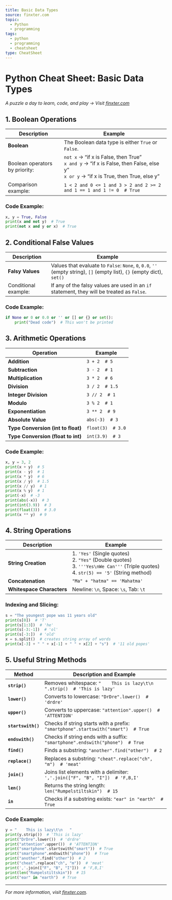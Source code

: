 ```yaml
---
title: Basic Data Types
source: finxter.com
topic:
  - Python
  - programming
tags:
  - python
  - programming
  - cheatsheet
type: CheatSheet
---
```

# Python Cheat Sheet: Basic Data Types
_A puzzle a day to learn, code, and play → Visit [finxter.com](https://finxter.com)_

## 1. Boolean Operations

| Description                    | Example                                                                                                                                     |
| ------------------------------ | ------------------------------------------------------------------------------------------------------------------------------------------- |
| **Boolean**                    | The Boolean data type is either `True` or `False`.                                                                                          |
| Boolean operators by priority: | `not x` → “if x is False, then True” <br> `x and y` → “if x is False, then False, else y” <br> `x or y` → “if x is True, then True, else y” |
| Comparison example:            | `1 < 2 and 0 <= 1 and 3 > 2 and 2 >= 2 and 1 == 1 and 1 != 0  # True`                                                                       |

### Code Example:
```python
x, y = True, False
print(x and not y)  # True
print(not x and y or x)  # True
```

## 2. Conditional False Values

| Description                           | Example                                                                                       |
|---------------------------------------|-----------------------------------------------------------------------------------------------|
| **Falsy Values**                      | Values that evaluate to `False`: `None`, `0`, `0.0`, `''` (empty string), `[]` (empty list), `{}` (empty dict), `set()` |
| Conditional example:                  | If any of the falsy values are used in an `if` statement, they will be treated as `False`.     |

### Code Example:
```python
if None or 0 or 0.0 or '' or [] or {} or set():
    print("Dead code")  # This won't be printed
```

## 3. Arithmetic Operations

| Operation                             | Example                                                                                       |
|---------------------------------------|-----------------------------------------------------------------------------------------------|
| **Addition**                          | `3 + 2  # 5`                                                                                  |
| **Subtraction**                       | `3 - 2  # 1`                                                                                  |
| **Multiplication**                    | `3 * 2  # 6`                                                                                  |
| **Division**                          | `3 / 2  # 1.5`                                                                                |
| **Integer Division**                  | `3 // 2  # 1`                                                                                 |
| **Modulo**                            | `3 % 2  # 1`                                                                                  |
| **Exponentiation**                    | `3 ** 2  # 9`                                                                                 |
| **Absolute Value**                    | `abs(-3)  # 3`                                                                                |
| **Type Conversion (int to float)**    | `float(3)  # 3.0`                                                                             |
| **Type Conversion (float to int)**    | `int(3.9)  # 3`                                                                               |

### Code Example:
```python
x, y = 3, 2
print(x + y)  # 5
print(x - y)  # 1
print(x * y)  # 6
print(x / y)  # 1.5
print(x // y)  # 1
print(x % y)  # 1
print(-x)  # -3
print(abs(-x))  # 3
print(int(3.9))  # 3
print(float(3))  # 3.0
print(x ** y)  # 9
```

## 4. String Operations

| Description                           | Example                                                                                       |
|---------------------------------------|-----------------------------------------------------------------------------------------------|
| **String Creation**                   | 1. `'Yes'` (Single quotes) <br> 2. `"Yes"` (Double quotes) <br> 3. `'''Yes\nWe Can'''` (Triple quotes) <br> 4. `str(5) == '5'` (String method) |
| **Concatenation**                     | `"Ma" + "hatma" == 'Mahatma'`                                                                 |
| **Whitespace Characters**             | Newline: `\n`, Space: `\s`, Tab: `\t`                                                          |

### Indexing and Slicing:
```python
s = "The youngest pope was 11 years old"
print(s[0])  # 'T'
print(s[1:3])  # 'he'
print(s[-3:-1])  # 'ol'
print(s[-3:])  # 'old'
x = s.split()  # creates string array of words
print(x[-3] + " " + x[-1] + " " + x[2] + "s")  # '11 old popes'
```

## 5. Useful String Methods

| Method                                | Description and Example                                                                       |
|---------------------------------------|-----------------------------------------------------------------------------------------------|
| **`strip()`**                         | Removes whitespace: `"    This is lazy\t\n   ".strip()  # 'This is lazy'`                      |
| **`lower()`**                         | Converts to lowercase: `"DrDre".lower()  # 'drdre'`                                            |
| **`upper()`**                         | Converts to uppercase: `"attention".upper()  # 'ATTENTION'`                                    |
| **`startswith()`**                    | Checks if string starts with a prefix: `"smartphone".startswith("smart")  # True`              |
| **`endswith()`**                      | Checks if string ends with a suffix: `"smartphone".endswith("phone")  # True`                  |
| **`find()`**                          | Finds a substring: `"another".find("other")  # 2`                                              |
| **`replace()`**                       | Replaces a substring: `"cheat".replace("ch", "m")  # 'meat'`                                   |
| **`join()`**                          | Joins list elements with a delimiter: `','.join(["F", "B", "I"])  # 'F,B,I'`                   |
| **`len()`**                           | Returns the string length: `len("Rumpelstiltskin")  # 15`                                      |
| **`in`**                              | Checks if a substring exists: `"ear" in "earth"  # True`                                       |

### Code Example:
```python
y = "    This is lazy\t\n   "
print(y.strip())  # 'This is lazy'
print("DrDre".lower())  # 'drdre'
print("attention".upper())  # 'ATTENTION'
print("smartphone".startswith("smart"))  # True
print("smartphone".endswith("phone"))  # True
print("another".find("other"))  # 2
print("cheat".replace("ch", "m"))  # 'meat'
print(','.join(["F", "B", "I"]))  # 'F,B,I'
print(len("Rumpelstiltskin"))  # 15
print("ear" in "earth")  # True
```

---

_For more information, visit [finxter.com](https://finxter.com)._
